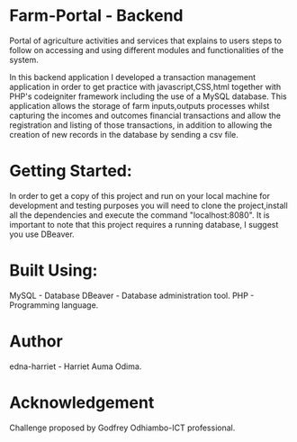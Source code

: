 # Farm-Portal - Backend
Portal of agriculture activities and services that explains to users steps to follow on accessing and using different modules and functionalities of the system.

In this backend application I developed a transaction management application in order to get practice with javascript,CSS,html together with PHP's codeigniter framework including the use of a MySQL database. This application allows the storage of farm inputs,outputs processes whilst capturing the incomes and outcomes financial transactions and allow the registration and listing of those transactions, in addition to allowing the creation of new records in the database by sending a csv file. 

# Getting Started:
  In order to get a copy of this project and run on your local machine for development and testing purposes you will need to clone the project,install all the dependencies and execute the command "localhost:8080". It is important to note that this project requires a running database, I suggest you use DBeaver.
  
 # Built Using:
   MySQL - Database
   DBeaver - Database administration tool.
   PHP - Programming language.
   
 # Author
   edna-harriet - Harriet Auma Odima.
   
 # Acknowledgement
   Challenge proposed by Godfrey Odhiambo-ICT professional. 
